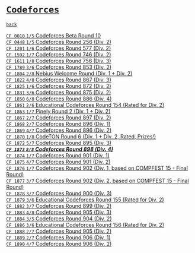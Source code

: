 # [`Codeforces`]
[`back`](../)

[`CF 0010` `1/5` Codeforces Beta Round 10](./cf_10)  
[`CF 0448` `1/5` Codeforces Round 256 (Div. 2)](./cf_448)  
[`CF 1201` `1/6` Codeforces Round 577 (Div. 2)](./cf_1201)  
[`CF 1592` `1/7` Codeforces Round 746 (Div. 2)](./cf_1592)  
[`CF 1611` `1/8` Codeforces Round 756 (Div. 3)](./cf_1611)  
[`CF 1789` `3/6` Codeforces Round 853 (Div. 2)](./cf_1789)  
[`CF 1804` `2/8` Nebius Welcome Round (Div. 1 + Div. 2)](./cf_1804)  
[`CF 1822` `4/8` Codeforces Round 867 (Div. 3)](./cf_1822)  
[`CF 1825` `1/6` Codeforces Round 872 (Div. 2)](./cf_1825)  
[`CF 1831` `3/6` Codeforces Round 875 (Div. 2)](./cf_1831)  
[`CF 1850` `6/8` Codeforces Round 886 (Div. 4)](./cf_1850)  
[`CF 1861` `2/6` Educational Codeforces Round 154 (Rated for Div. 2)](./cf_1861)  
[`CF 1863` `1/7` Pinely Round 2 (Div. 1 + Div. 2)](./cf_1863)  
[`CF 1867` `2/7` Codeforces Round 897 (Div. 2)](./cf_1867)  
[`CF 1868` `2/7` Codeforces Round 896 (Div. 1)](./cf_1868_1869)  
[`CF 1869` `4/7` Codeforces Round 896 (Div. 2)](./cf_1868_1869)  
[`CF 1870` `1/8` CodeTON Round 6 (Div. 1 + Div. 2, Rated, Prizes!)](./cf_1870)  
[`CF 1872` `5/7` Codeforces Round 895 (Div. 3)](./cf_1872)  
[***`CF 1873` `8/8` Codeforces Round 898 (Div. 4)***](./cf_1873)  
[`CF 1874` `1/7` Codeforces Round 901 (Div. 1)](./cf_1874_1875)  
[`CF 1875` `4/7` Codeforces Round 901 (Div. 2)](./cf_1874_1875)  
[`CF 1876` `1/7` Codeforces Round 902 (Div. 1, based on COMPFEST 15 - Final Round)](./cf_1876_1877)  
[`CF 1877` `3/7` Codeforces Round 902 (Div. 2, based on COMPFEST 15 - Final Round)](./cf_1876_1877)  
[`CF 1878` `3/7` Codeforces Round 900 (Div. 3)](./cf_1878)  
[`CF 1879` `3/6` Educational Codeforces Round 155 (Rated for Div. 2)](./cf_1879)  
[`CF 1882` `3/7` Codeforces Round 899 (Div. 2)](./cf_1882)  
[`CF 1883` `4/8` Codeforces Round 905 (Div. 3)](./cf_1883_1887_1888)  
[`CF 1884` `3/5` Codeforces Round 904 (Div. 2)](./cf_1884)  
[`CF 1886` `3/6` Educational Codeforces Round 156 (Rated for Div. 2)](./cf_1886)  
[`CF 1888` `2/7` Codeforces Round 905 (Div. 2)](./cf_1883_1887_1888)  
[`CF 1889` `2/7` Codeforces Round 906 (Div. 1)](./cf_1889_1890)  
[`CF 1890` `4/7` Codeforces Round 906 (Div. 2)](./cf_1889_1890)  


[`Codeforces`]: /OJ_ans/cf
[`Zerojudge`]: /OJ_ans/zj
[`PCIC`]: /OJ_ans/PCIC

<link id="style_css" rel="stylesheet" type="text/css" href="/OJ_ans/style.css">
